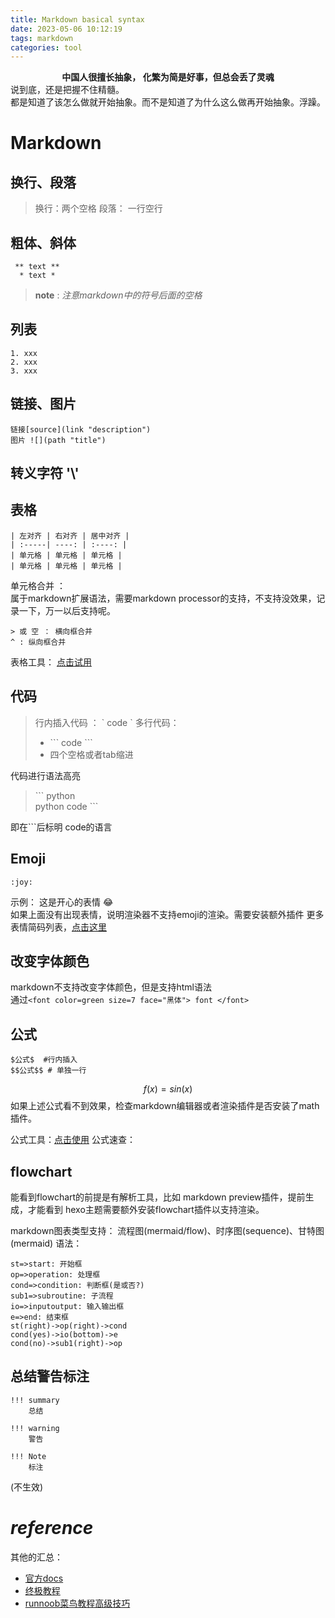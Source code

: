 ```yaml
---
title: Markdown basical syntax
date: 2023-05-06 10:12:19
tags: markdown
categories: tool
---
```


**<center> 中国人很擅长抽象， 化繁为简是好事，但总会丢了灵魂 </center>**
说到底，还是把握不住精髓。  
都是知道了该怎么做就开始抽象。而不是知道了为什么这么做再开始抽象。浮躁。 


# Markdown

## 换行、段落
> 换行：两个空格
> 段落： 一行空行

## 粗体、斜体
``` 
 ** text ** 
  * text * 
```
> **note** : *注意markdown中的符号后面的空格*

## 列表
```
1. xxx
2. xxx
3. xxx
```

## 链接、图片

```
链接[source](link "description")
图片 ![](path "title")
```

## 转义字符 '\\'

## 表格
```
| 左对齐 | 右对齐 | 居中对齐 |
| :-----| ----: | :----: |
| 单元格 | 单元格 | 单元格 |
| 单元格 | 单元格 | 单元格 |
```
单元格合并 ：  
属于markdown扩展语法，需要markdown processor的支持，不支持没效果，记录一下，万一以后支持呢。
```
> 或 空 ： 横向框合并
^ : 纵向框合并
```
表格工具： [点击试用](https://kz16.top/ckeditor/)

## 代码

> 行内插入代码 ： \` code \`
> 多行代码：
> - \`\`\` code  \`\`\`
> - 四个空格或者tab缩进

代码进行语法高亮
>\`\`\` python  
> python code
>\`\`\`  

即在\`\`\`后标明 code的语言  

## Emoji

` :joy: ` 

示例： 这是开心的表情 :joy:    
如果上面没有出现表情，说明渲染器不支持emoji的渲染。需要安装额外插件
更多表情简码列表，[点击这里](https://gist.github.com/rxaviers/7360908)

## 改变字体颜色

markdown不支持改变字体颜色，但是支持html语法  
通过`<font color=green size=7 face="黑体"> font </font>`

## 公式
```
$公式$  #行内插入
$$公式$$ # 单独一行
```
$$ f(x)=sin(x)$$
如果上述公式看不到效果，检查markdown编辑器或者渲染插件是否安装了math插件。

公式工具：[点击使用](https://kz16.top/latex/symbol/)
公式速查：

## flowchart
能看到flowchart的前提是有解析工具，比如 markdown preview插件，提前生成，才能看到
hexo主题需要额外安装flowchart插件以支持渲染。

markdown图表类型支持： 流程图(mermaid/flow)、时序图(sequence)、甘特图(mermaid) 
语法：
```flow
st=>start: 开始框
op=>operation: 处理框
cond=>condition: 判断框(是或否?)
sub1=>subroutine: 子流程
io=>inputoutput: 输入输出框
e=>end: 结束框
st(right)->op(right)->cond
cond(yes)->io(bottom)->e
cond(no)->sub1(right)->op
```

## 总结警告标注
```
!!! summary
    总结 

!!! warning
    警告

!!! Note
    标注
```
(不生效)

# ***reference***

其他的汇总： 
 - [官方docs](https://markdown.com.cn/)
 - [终极教程](https://kz16.top/md/#markdown%E7%BB%88%E6%9E%81%E6%95%99%E7%A8%8B)
 - [runnoob菜鸟教程高级技巧](https://www.runoob.com/markdown/md-advance.html)